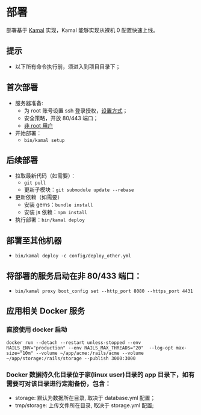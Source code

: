 # 部署

部署基于 [Kamal](https://kamal-deploy.org/) 实现，Kamal 能够实现从裸机 0 配置快速上线。

## 提示
* 以下所有命令执行前，须进入到项目目录下；

## 首次部署

* 服务器准备:
  * 为 root 账号设置 ssh 登录授权，[设置方式](deploy.md)；
  * 安全策略，开放 80/443 端口；
  * [非 root 用户](https://docs.docker.com/engine/install/linux-postinstall/#manage-docker-as-a-non-root-user)
* 开始部署：
  * `bin/kamal setup`

## 后续部署

* 拉取最新代码（如需要）：
  * `git pull`
  * 更新子模块：`git submodule update --rebase`
* 更新依赖（如需要）
  * 安装 gems：`bundle install`
  * 安装 js 依赖：`npm install`
* 执行部署：`bin/kamal deploy`

## 部署至其他机器
* `bin/kamal deploy -c config/deploy_other.yml`

## 将部署的服务启动在非 80/433 端口：

* `bin/kamal proxy boot_config set --http_port 8080 --https_port 4431`


## 应用相关 Docker 服务

### 直接使用 docker 启动

```
docker run --detach --restart unless-stopped --env RAILS_ENV="production" --env RAILS_MAX_THREADS="20"  --log-opt max-size="10m" --volume ~/app/acme:/rails/acme --volume ~/app/storage:/rails/storage --publish 3000:3000
```

### Docker 数据持久化目录位于家(linux user)目录的 app 目录下，如有需要可对该目录进行定期备份，包含：
  * storage: 默认为数据所在目录, 取决于 database.yml 配置；
  * tmp/storage: 上传文件所在目录, 取决于 storage.yml 配置;
